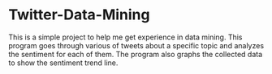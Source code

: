 # Twitter-Data-Mining

This is a simple project to help me get experience in data mining. This program goes through various of tweets about a specific topic and analyzes the sentiment for each of them. The program also graphs the collected data to show the sentiment trend line.
